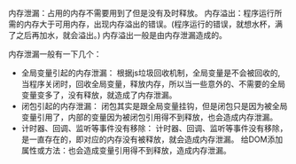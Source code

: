 内存泄漏：占用的内存不需要用到了但是没有及时释放。
内存溢出：程序运行所需的内存大于可用内存，出现内存溢出的错误。(程序运行的错误，就想水杯，满了之后再加水，就会溢出。)   内存溢出一般是由内存泄漏造成的。

内存泄漏一般有一下几个： 
- 全局变量引起的内存泄漏： 
根据js垃圾回收机制，全局变量是不会被回收的,当程序关闭时，回收全局变量，释放内存，所以当一些意外的、不需要的全局变量变多了，没有释放，就造成了内存泄漏。
- 闭包引起的内存泄漏：
闭包其实是跟全局变量挂钩，但是闭包只是因为被全局变量引用了，内部的变量因为被闭包引用得不到释放，也会造成内存泄漏。
- 计时器、回调、监听等事件没有移除：
计时器、回调、监听等事件没有移除，是一直存在的，即对应的内存没有被释放，就会造成内存泄漏。
给DOM添加属性或方法：也会造成变量引用得不到释放，造成内存泄漏。
